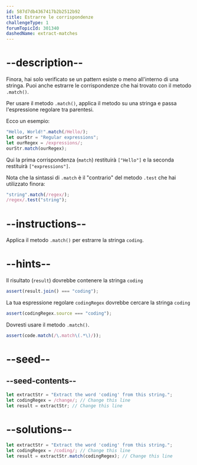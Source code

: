 ```yaml
---
id: 587d7db4367417b2b2512b92
title: Estrarre le corrispondenze
challengeType: 1
forumTopicId: 301340
dashedName: extract-matches
---
```


# --description--

Finora, hai solo verificato se un pattern esiste o meno all'interno di una stringa. Puoi anche estrarre le corrispondenze che hai trovato con il metodo `.match()`.

Per usare il metodo `.match()`, applica il metodo su una stringa e passa l'espressione regolare tra parentesi.

Ecco un esempio:

```js
"Hello, World!".match(/Hello/);
let ourStr = "Regular expressions";
let ourRegex = /expressions/;
ourStr.match(ourRegex);
```

Qui la prima corrispondenza (`match`) restituirà `["Hello"]` e la seconda restituirà `["expressions"]`.

Nota che la sintassi di `.match` è il "contrario" del metodo `.test` che hai utilizzato finora:

```js
"string".match(/regex/);
/regex/.test("string");
```

# --instructions--

Applica il metodo `.match()` per estrarre la stringa `coding`.

# --hints--

Il risultato (`result`) dovrebbe contenere la stringa `coding`

```js
assert(result.join() === "coding");
```

La tua espressione regolare `codingRegex` dovrebbe cercare la stringa `coding`

```js
assert(codingRegex.source === "coding");
```

Dovresti usare il metodo `.match()`.

```js
assert(code.match(/\.match\(.*\)/));
```

# --seed--

## --seed-contents--

```js
let extractStr = "Extract the word 'coding' from this string.";
let codingRegex = /change/; // Change this line
let result = extractStr; // Change this line
```

# --solutions--

```js
let extractStr = "Extract the word 'coding' from this string.";
let codingRegex = /coding/; // Change this line
let result = extractStr.match(codingRegex); // Change this line
```
